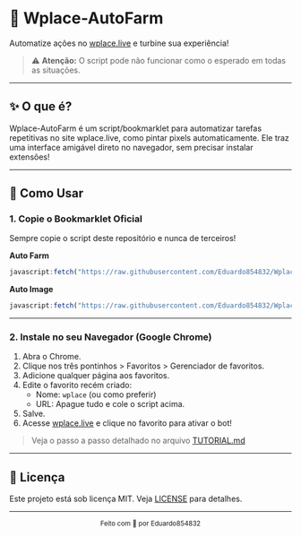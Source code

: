 #  🎨 Wplace-AutoFarm

Automatize ações no [wplace.live](https://wplace.live) e turbine sua experiência!  
> ⚠️ **Atenção:** O script pode não funcionar como o esperado em todas as situações.

---

## ✨ O que é?

Wplace-AutoFarm é um script/bookmarklet para automatizar tarefas repetitivas no site wplace.live, como pintar pixels automaticamente. Ele traz uma interface amigável direto no navegador, sem precisar instalar extensões!

---

## 🚀 Como Usar

### 1. Copie o Bookmarklet Oficial

Sempre copie o script deste repositório e nunca de terceiros!

**Auto Farm**
```javascript
javascript:fetch("https://raw.githubusercontent.com/Eduardo854832/Wplace-Script/refs/heads/main/AUTO-FARM.js").then(t=>t.text()).then(eval);
```
**Auto Image**
```javascript
javascript:fetch("https://raw.githubusercontent.com/Eduardo854832/Wplace-Script/refs/heads/main/AUTO-IMAGE.js").then(t=>t.text()).then(eval);
```
---

### 2. Instale no seu Navegador (Google Chrome)

1. Abra o Chrome.
2. Clique nos três pontinhos > Favoritos > Gerenciador de favoritos.
3. Adicione qualquer página aos favoritos.
4. Edite o favorito recém criado:
    - Nome: `wplace` (ou como preferir)
    - URL: Apague tudo e cole o script acima.
5. Salve.
6. Acesse [wplace.live](https://wplace.live) e clique no favorito para ativar o bot!

> Veja o passo a passo detalhado no arquivo [TUTORIAL.md](./TUTORIAL.md)

---

## 📄 Licença

Este projeto está sob licença MIT. Veja [LICENSE](./LICENSE) para detalhes.

---

<div align="center"><sub>Feito com 💜 por Eduardo854832</sub></div>
